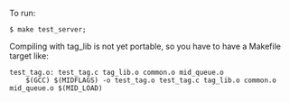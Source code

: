 To run:

`$ make test_server;`

Compiling with tag_lib is not yet portable, so you have to have a Makefile target like:

```
test_tag.o: test_tag.c tag_lib.o common.o mid_queue.o
	$(GCC) $(MIDFLAGS) -o test_tag.o test_tag.c tag_lib.o common.o mid_queue.o $(MID_LOAD)
```

